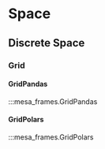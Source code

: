 # Space

## Discrete Space

### Grid

#### GridPandas

:::mesa_frames.GridPandas

#### GridPolars

:::mesa_frames.GridPolars
